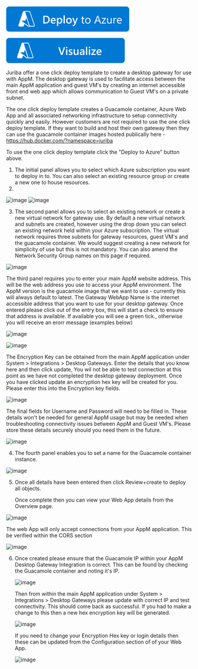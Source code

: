 [![Deploy To Azure](https://raw.githubusercontent.com/Azure/azure-quickstart-templates/master/1-CONTRIBUTION-GUIDE/images/deploytoazure.svg?sanitize=true)](https://portal.azure.com/#create/Microsoft.Template/uri/https%3A%2F%2Fraw.githubusercontent.com%2Fjuribalimited%2Fdeploy-appm-gateway%2Fmain%2FmainTemplate.json/createUIDefinitionUri/https%3A%2F%2Fraw.githubusercontent.com%2Fjuribalimited%2Fdeploy-appm-gateway%2Fmain%2FcreateUiDefinition.json)

[![Visualize](https://raw.githubusercontent.com/Azure/azure-quickstart-templates/master/1-CONTRIBUTION-GUIDE/images/visualizebutton.svg?sanitize=true)](http://armviz.io/#/?load=https%3A%2F%2Fraw.githubusercontent.com%2Fjuribalimited%2Fdeploy-appm-gateway%2Fmain%2FmainTemplate.json)

Juriba offer a one click deploy template to create a desktop gateway for use with AppM. The desktop gateway is used to facilitate access between the main AppM application and guest VM's by creating an internet accessible front end web app which allows communication to Guest VM's on a private subnet.

The one click deploy template creates a Guacamole container, Azure Web App and all associated networking infrastructure to setup connectivity quickly and easily. However customers are not required to use the one click deploy template. If they want to build and host their own gateway then they can use the guacamole container images hosted publically here - https://hub.docker.com/?namespace=juriba

To use the one click deploy template click the "Deploy to Azure" button above.

1. The initial panel allows you to select which Azure subscription you want to deploy in to. You can also select an existing resource group or create a new one to house resources.
2. 
![image](https://github.com/juribalimited/deploy-appm-gateway/assets/109281915/e8b84bed-88bf-467c-9e60-2503842b78f7)
![image](https://github.com/juribalimited/deploy-appm-gateway/assets/109281915/f7e2831f-db99-4347-81fe-a25d244044d5)


3. The second panel allows you to select an existing network or create a new virtual network for gateway use. By default a new virtual network and subnets are created, however using the drop down you can select an existing network held within your Azure subscription. The virtual network requires three subnets for 
   gateway resources, guest VM's and the guacamole container. We would suggest creating a new network for simplicity of use but this is not mandatory. You can also amend the Network Security Group names on this page if required.

![image](https://github.com/juribalimited/deploy-appm-gateway/assets/109281915/21d53c53-387a-4a32-b62a-34483d822dda)

   The third panel requires you to enter your main AppM website address. This will be the web address you use to access your AppM environment. 
   The AppM version is the guacamole image that we want to use - currently this will always default to latest.
   The Gateway WebApp Name is the internet accessible address that you want to use for your desktop gateway. Once entered please click out of the entry box, this will start a check to ensure that address is available. If available you will see a green tick., otherwise you will receive an erorr message (examples 
   below)

   ![image](https://github.com/juribalimited/deploy-appm-gateway/assets/109281915/59ee9fb1-e8f4-4146-ab35-467abc3ea444)

   ![image](https://github.com/juribalimited/deploy-appm-gateway/assets/109281915/c4fbf88b-56a0-44d7-88c9-34ebe54071ed)

   The Encryption Key can be obtained from the main AppM application under System > Integrations > Desktop Gateways. Enter the details that you know here and then click update, You wil not be able to test connection at this point as we have not completed the desktop gateway deployment. Once you have clicked update 
   an encryption hex key will be created for you. Please enter this into the Encryption key fields.

   ![image](https://github.com/juribalimited/deploy-appm-gateway/assets/109281915/fd095519-53f0-4c81-a56b-366f8dbb9028)

   The final fields for Username and Password will need to be filled in. These details won't be needed for general AppM usage but may be needed when troubleshooting connectivity issues between AppM and Guest VM's. Please store these details securely should you need them in the future.

   ![image](https://github.com/juribalimited/deploy-appm-gateway/assets/109281915/119e0081-a39a-49b6-99ab-9b92e03a9430)

4. The fourth panel enables you to set a name for the Guacamole container instance.

![image](https://github.com/juribalimited/deploy-appm-gateway/assets/109281915/aa546a13-5193-4bf2-984d-cd4eb513df6e)

5. Once all details have been entered then click Review+create to deploy all objects.

   Once complete then you can view your Web App details from the Overview page.

  ![image](https://github.com/juribalimited/deploy-appm-gateway/assets/109281915/02d00444-f7ea-4902-a744-86ff44e5d11b)

   The web App will only accept connections from your AppM application. This be verified within the CORS section

   ![image](https://github.com/juribalimited/deploy-appm-gateway/assets/109281915/635db2dd-bc96-4807-8dd1-2f71e583afe6)

6. Once created please ensure that the Guacamole IP within your AppM Desktop Gateway Integration is correct. This can be found by checking the Guacamole container and noting it's IP.
   
   ![image](https://github.com/juribalimited/deploy-appm-gateway/assets/109281915/885df0f7-ea02-4c45-83b2-7a850abca71c)

   Then from within the main AppM application under System > Integrations > Desktop Gateways please update with correct IP and test connectivity. This should come back as successful. If you had to make a change to this then a new hex encryption key will be generated.

   ![image](https://github.com/juribalimited/deploy-appm-gateway/assets/109281915/726d7c4a-7e31-43cd-b367-86a3383aeb8f)

   If you need to change your Encryption Hex key or login details then these can be updated from the Configuration section of of your Web App. 

   ![image](https://github.com/juribalimited/deploy-appm-gateway/assets/109281915/440a494f-5047-40e9-b489-7ce7f691f760)










